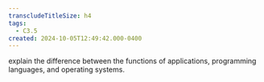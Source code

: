 ```yaml
---
transcludeTitleSize: h4
tags:
  - C3.5
created: 2024-10-05T12:49:42.000-0400
---
```

explain the difference between the functions of applications, programming languages, and operating systems.